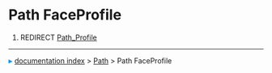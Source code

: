 # Path FaceProfile
1.  REDIRECT [Path\_Profile](Path_Profile.md)



---
![](images/Right_arrow.png) [documentation index](../README.md) > [Path](Path_Workbench.md) > Path FaceProfile
